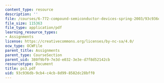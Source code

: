 ```yaml
---
content_type: resource
description: ''
file: /courses/6-772-compound-semiconductor-devices-spring-2003/93c936db9cb4c4cb8d998582dc28bff0_ps3.pdf
file_size: 115363
file_type: application/pdf
learning_resource_types:
- Assignments
license: https://creativecommons.org/licenses/by-nc-sa/4.0/
ocw_type: OCWFile
parent_title: Assignments
parent_type: CourseSection
parent_uid: 380f9bf9-7e3d-e032-3e3e-d7f8d52142cb
resourcetype: Document
title: ps3.pdf
uid: 93c936db-9cb4-c4cb-8d99-8582dc28bff0
---
```

